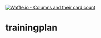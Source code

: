 [![Waffle.io - Columns and their card count](https://badge.waffle.io/G-Radhika/trainingplan.png?columns=all)](https://waffle.io/G-Radhika/trainingplan?utm_source=badge)
# trainingplan